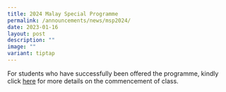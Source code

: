 ```yaml
---
title: 2024 Malay Special Programme
permalink: /announcements/news/msp2024/
date: 2023-01-16
layout: post
description: ""
image: ""
variant: tiptap
---
```

<p>For students who have successfully been offered the programme, kindly click <a href="https://www.bukitbatoksec.moe.edu.sg/our-bbss-experience/Departments/malay-special-programme/" rel="noopener noreferrer nofollow" target="_blank">here</a> for more details on the commencement of class.</p>